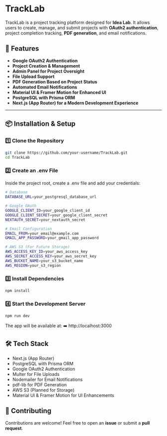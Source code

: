 # TrackLab

TrackLab is a project tracking platform designed for **Idea Lab**. It allows users to create, manage, and submit projects with **OAuth2 authentication**, project completion tracking, **PDF generation**, and email notifications.

## 🚀 Features
- **Google OAuth2 Authentication**
- **Project Creation & Management**
- **Admin Panel for Project Oversight**
- **File Upload Support**
- **PDF Generation Based on Project Status**
- **Automated Email Notifications**
- **Material UI & Framer Motion for Enhanced UI**
- **PostgreSQL with Prisma ORM**
- **Next.js (App Router) for a Modern Development Experience**

---

## 📦 Installation & Setup

### 1️⃣ Clone the Repository
```sh
git clone https://github.com/your-username/TrackLab.git
cd TrackLab
```
### 2️⃣ Create an .env File
Inside the project root, create a .env file and add your credentials:

```bash
# Database
DATABASE_URL=your_postgresql_database_url

# Google OAuth
GOOGLE_CLIENT_ID=your_google_client_id
GOOGLE_CLIENT_SECRET=your_google_client_secret
NEXTAUTH_SECRET=your_nextauth_secret

# Email Configuration
EMAIL_FROM=your_email@example.com
GMAIL_APP_PASSWORD=your_gmail_app_password

# AWS S3 (For Future Storage)
AWS_ACCESS_KEY_ID=your_aws_access_key
AWS_SECRET_ACCESS_KEY=your_aws_secret_key
AWS_BUCKET_NAME=your_s3_bucket_name
AWS_REGION=your_s3_region
```
### 3️⃣ Install Dependencies
```bash
npm install
```

### 4️⃣ Start the Development Server
```bash
npm run dev
```
The app will be available at:
➡️ http://localhost:3000

## 🛠️ Tech Stack
* Next.js (App Router)
* PostgreSQL with Prisma ORM
* Google OAuth2 Authentication
* Multer for File Uploads
* Nodemailer for Email Notifications
* pdf-lib for PDF Generation
* AWS S3 (Planned for Storage)
* Material UI & Framer Motion for UI Enhancements

## 🤝 Contributing
Contributions are welcome! Feel free to open an **issue** or submit a **pull request**.